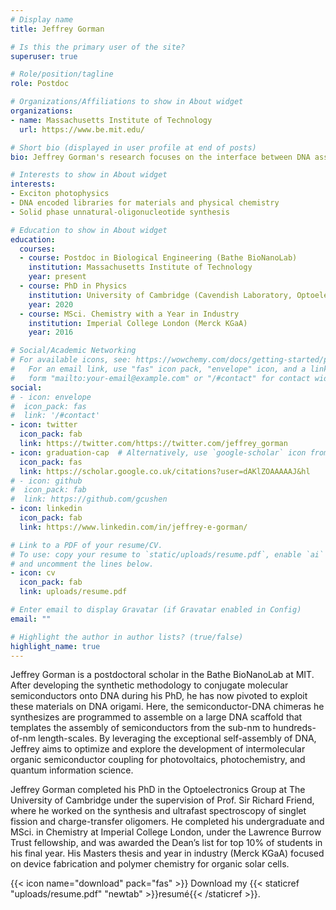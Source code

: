 ```yaml
---
# Display name
title: Jeffrey Gorman

# Is this the primary user of the site?
superuser: true

# Role/position/tagline
role: Postdoc 

# Organizations/Affiliations to show in About widget
organizations:
- name: Massachusetts Institute of Technology
  url: https://www.be.mit.edu/

# Short bio (displayed in user profile at end of posts)
bio: Jeffrey Gorman's research focuses on the interface between DNA assembly and organic semiconductor photophysics.

# Interests to show in About widget
interests:
- Exciton photophysics
- DNA encoded libraries for materials and physical chemistry
- Solid phase unnatural-oligonucleotide synthesis

# Education to show in About widget
education:
  courses:
  - course: Postdoc in Biological Engineering (Bathe BioNanoLab)
    institution: Massachusetts Institute of Technology
    year: present
  - course: PhD in Physics
    institution: University of Cambridge (Cavendish Laboratory, Optoelectronics Group)
    year: 2020
  - course: MSci. Chemistry with a Year in Industry
    institution: Imperial College London (Merck KGaA)
    year: 2016

# Social/Academic Networking
# For available icons, see: https://wowchemy.com/docs/getting-started/page-builder/#icons
#   For an email link, use "fas" icon pack, "envelope" icon, and a link in the
#   form "mailto:your-email@example.com" or "/#contact" for contact widget.
social:
# - icon: envelope
#  icon_pack: fas
#  link: '/#contact'
- icon: twitter
  icon_pack: fab
  link: https://twitter.com/https://twitter.com/jeffrey_gorman
- icon: graduation-cap  # Alternatively, use `google-scholar` icon from `ai` icon pack
  icon_pack: fas
  link: https://scholar.google.co.uk/citations?user=dAKlZOAAAAAJ&hl
# - icon: github
#  icon_pack: fab
#  link: https://github.com/gcushen
- icon: linkedin
  icon_pack: fab
  link: https://www.linkedin.com/in/jeffrey-e-gorman/

# Link to a PDF of your resume/CV.
# To use: copy your resume to `static/uploads/resume.pdf`, enable `ai` icons in `params.toml`, 
# and uncomment the lines below.
- icon: cv
  icon_pack: fab
  link: uploads/resume.pdf

# Enter email to display Gravatar (if Gravatar enabled in Config)
email: ""

# Highlight the author in author lists? (true/false)
highlight_name: true
---
```


Jeffrey Gorman is a postdoctoral scholar in the Bathe BioNanoLab at MIT. After developing the synthetic methodology to conjugate molecular semiconductors onto DNA during his PhD, he has now pivoted to exploit these materials on DNA origami. Here, the semiconductor-DNA chimeras he synthesizes are programmed to assemble on a large DNA scaffold that templates the assembly of semiconductors from the sub-nm to hundreds-of-nm length-scales. By leveraging the exceptional self-assembly of DNA, Jeffrey aims to optimize and explore the development of intermolecular organic semiconductor coupling for photovoltaics, photochemistry, and quantum information science. 

Jeffrey Gorman completed his PhD in the Optoelectronics Group at The University of Cambridge under the supervision of Prof. Sir Richard Friend, where he worked on the synthesis and ultrafast spectroscopy of singlet fission and charge-transfer oligomers. He completed his undergraduate and MSci. in Chemistry at Imperial College London, under the Lawrence Burrow Trust fellowship, and was awarded the Dean’s list for top 10% of students in his final year. His Masters thesis and year in industry (Merck KGaA) focused on device fabrication and polymer chemistry for organic solar cells.

{{< icon name="download" pack="fas" >}} Download my {{< staticref "uploads/resume.pdf" "newtab" >}}resumé{{< /staticref >}}.
